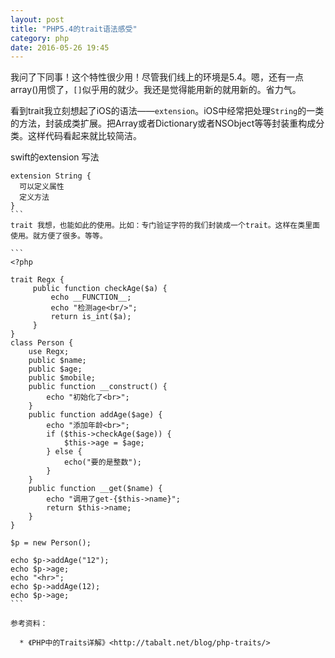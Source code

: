 ```yaml
---
layout: post
title: "PHP5.4的trait语法感受"
category: php
date: 2016-05-26 19:45
---
```


我问了下同事！这个特性很少用！尽管我们线上的环境是5.4。嗯，还有一点array()用惯了，`[]`似乎用的就少。我还是觉得能用新的就用新的。省力气。

看到trait我立刻想起了iOS的语法——`extension`。iOS中经常把处理`String`的一类的方法，封装成类扩展。把Array或者Dictionary或者NSObject等等封装重构成分类。这样代码看起来就比较简洁。

swift的extension 写法

````
extension String {
  可以定义属性
  定义方法
}
```
trait 我想，也能如此的使用。比如：专门验证字符的我们封装成一个trait。这样在类里面使用。就方便了很多。等等。

```
<?php     

trait Regx {
     public function checkAge($a) {
         echo __FUNCTION__;
         echo "检测age<br/>";
         return is_int($a);
     }
}
class Person {
    use Regx;
    public $name;
    public $age;
    public $mobile;
    public function __construct() {
        echo "初始化了<br>";
    }
    public function addAge($age) {
        echo "添加年龄<br>";
        if ($this->checkAge($age)) {
            $this->age = $age;
        } else {
            echo("要的是整数");
        }
    }
    public function __get($name) {
        echo "调用了get-{$this->name}";
        return $this->name;
    }
}

$p = new Person();
 
echo $p->addAge("12");
echo $p->age;
echo "<hr>";
echo $p->addAge(12);
echo $p->age;
```

参考资料：

  * 《PHP中的Traits详解》<http://tabalt.net/blog/php-traits/>
